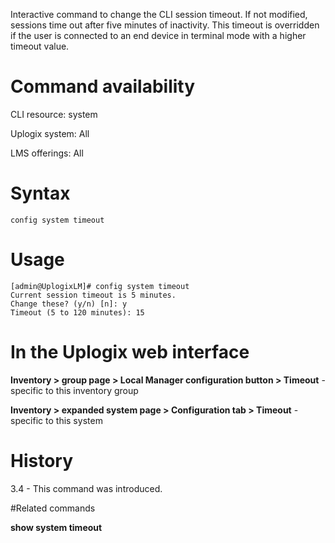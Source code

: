 <!-- 5.4 -->

Interactive command to change the CLI session timeout. If not modified, sessions time out after five minutes of inactivity.  This timeout is overridden if the user is connected to an end device in terminal mode with a higher timeout value.

# Command availability 

CLI resource: system

Uplogix system: All

LMS offerings: All

# Syntax 

```
config system timeout
```

# Usage 

```
[admin@UplogixLM]# config system timeout
Current session timeout is 5 minutes.
Change these? (y/n) [n]: y
Timeout (5 to 120 minutes): 15
```

# In the Uplogix web interface

**Inventory > group page > Local Manager configuration button > Timeout** - specific to this inventory group

**Inventory > expanded system page > Configuration tab > Timeout** - specific to this system

# History 

3.4 - This command was introduced.

#Related commands 

**show system timeout**
